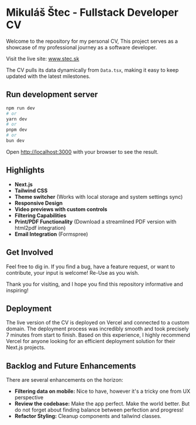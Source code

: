 # Mikuláš Štec - Fullstack Developer CV

Welcome to the repository for my personal CV,  This project serves as a showcase of my professional journey as a software developer.

Visit the live site: www.stec.sk

The CV pulls its data dynamically from `Data.tsx`, making it easy to keep updated with the latest milestones.

## Run development server

```bash
npm run dev
# or
yarn dev
# or
pnpm dev
# or
bun dev
```

Open [http://localhost:3000](http://localhost:3000) with your browser to see the result.


## Highlights

- **Next.js**
- **Tailwind CSS**
- **Theme switcher** (Works with local storage and system settings sync)
- **Responsive Design** 
- **Video previews with custom controls** 
- **Filtering Capabilities**
- **Print/PDF Functionality** (Download a streamlined PDF version with html2pdf integration)
- **Email Integration** (Formspree)


## Get Involved
Feel free to dig in. If you find a bug, have a feature request, or want to contribute, your input is welcome! Re-Use as you wish. 

Thank you for visiting, and I hope you find this repository informative and inspiring!

## Deployment

The live version of the CV is deployed on Vercel and connected to a custom domain. The deployment process was incredibly smooth and took precisely 7 minutes from start to finish. Based on this experience, I highly recommend Vercel for anyone looking for an efficient deployment solution for their Next.js projects.


## Backlog and Future Enhancements
There are several enhancements on the horizon:

- **Filtering data on mobile:** Nice to have, however it's a tricky one from UX perspective
- **Review the codebase:** Make the app perfect. Make the world better. But do not forget about finding balance between perfection and progress! 
- **Refactor Styling:** Cleanup components and tailwind classes. 



